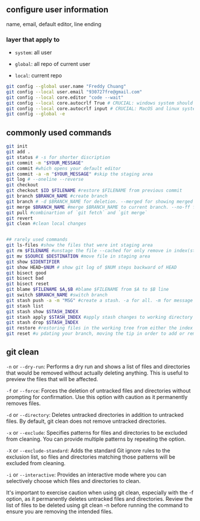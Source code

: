 ## configure user information
name, email, default editor, line ending
### layer that apply to
 - `system`: all user

 - `global`: all repo of current user

 - `local`: current repo

```bash
git config --global user.name "Freddy Chuang"
git config --local user.email "930727fre@gmail.com"
git config --local core.editor "code --wait"
git config --local core.autocrlf True # CRUCIAL: windows system should set this up
git config --local core.autocrlf input # CRUCIAL: MacOS and linux system should set this up
git config --global -e
```

## commonly used commands
```bash
git init
git add .
git status # -s for shorter discription
git commit -m "$YOUR_MESSAGE"
git commit #which opens your default editor
git commit -a -m "$YOUR_MESSAGE" #skip the staging area
git log # --oneline --reverse
git checkout
git checkout $ID $FILENAME #restore $FILENAME from previous commit
git branch $BRANCH_NAME #create branch
git branch # -d $BRANCH_NAME for deletion. --merged for showing merged branches. --no-merged.
git merge $BRANCH_NAME #merge $BRANCH_NAME to current branch. --no-ff for not fast-forward(create a merge commit)
git pull #combinartion of `git fetch` and `git merge`
git revert
git clean #clean local changes


## rarely used commands
git ls-files #show the files that were int staging area
git rm $FILENAME #unstage the file --cached for only remove in index(stagin area)
git mv $SOURCE $DESTINATION #move file in staging area
git show $IDENTIFIER
git show HEAD~$NUM # show git log of $NUM steps backward of HEAD
git bisect good
git bisect bad
git bisect reset
git blame $FILENAME $A,$B #blame $FILENAME from $A to $B line
git switch $BRANCH_NAME #switch branch
git stash push -a -m "MSG" #create a stash. -a for all. -m for message
git stash list
git stash show $STASH_INDEX
git stash apply $STASH_INDEX #apply stash changes to working directory
git stash drop $STASH_INDEX
git restore #restoring files in the working tree from either the index or another commit. This command does not update your branch. The command can also be used to restore files in the index from another commit.
git reset #u pdating your branch, moving the tip in order to add or remove commits from the branch. This operation changes the commit history. git reset can also be used to restore the index, overlapping with git restore.

```

## git clean
`-n` or `--dry-run`: Performs a dry run and shows a list of files and directories that would be removed without actually deleting anything. This is useful to preview the files that will be affected.

`-f` or `--force`: Forces the deletion of untracked files and directories without prompting for confirmation. Use this option with caution as it permanently removes files.

`-d` or `--directory`: Deletes untracked directories in addition to untracked files. By default, git clean does not remove untracked directories.

`-x` or `--exclude`: Specifies patterns for files and directories to be excluded from cleaning. You can provide multiple patterns by repeating the option.

`-X` or `--exclude-standard`: Adds the standard Git ignore rules to the exclusion list, so files and directories matching those patterns will be excluded from cleaning.

`-i` or `--interactive`: Provides an interactive mode where you can selectively choose which files and directories to clean.

It's important to exercise caution when using git clean, especially with the -f option, as it permanently deletes untracked files and directories. Review the list of files to be deleted using git clean -n before running the command to ensure you are removing the intended files.

